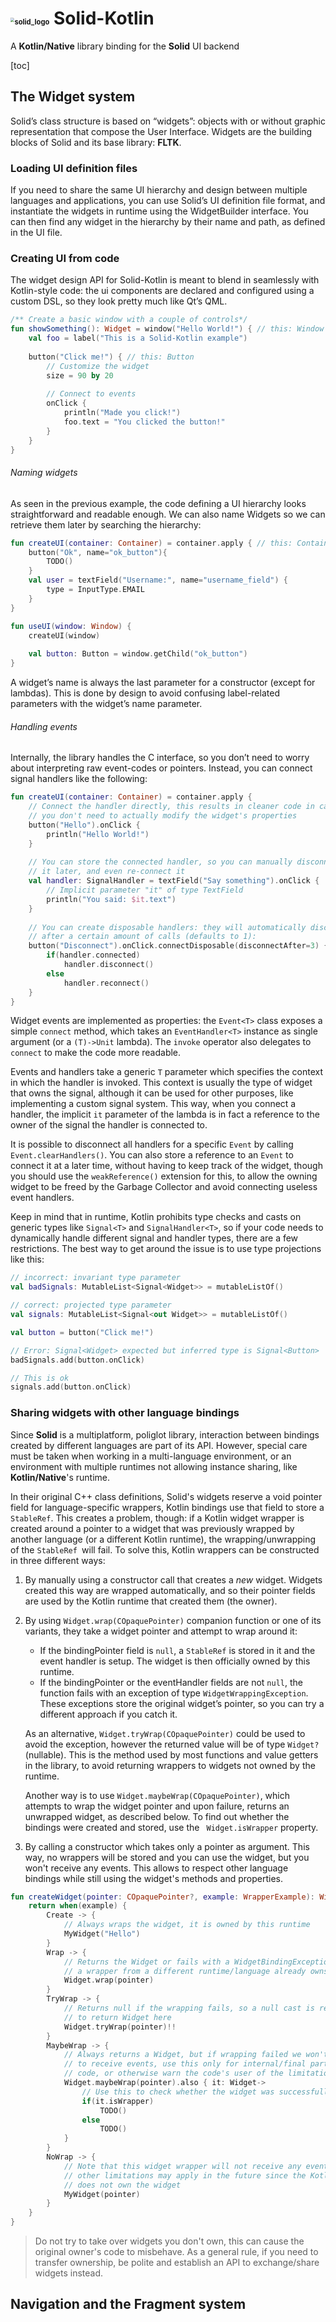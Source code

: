 # <img src="G:\Kotlin\projects\solid-kotlin\docs\resources\solid_logo.png" alt="solid_logo" style="zoom:40%;" />  Solid-Kotlin

A **Kotlin/Native** library binding for the **Solid** UI backend

[toc]

## The Widget system

Solid’s class structure is based on “widgets”: objects with or without graphic representation that compose the User Interface. Widgets are the building blocks of Solid and its base library: **FLTK**.

### Loading UI definition files

If you need to share the same UI hierarchy and design between multiple languages and applications, you can use Solid’s UI definition file format, and instantiate the widgets in runtime using the WidgetBuilder interface. You can then find any widget in the hierarchy by their name and path, as defined in the UI file.

### Creating UI from code

The widget design API for Solid-Kotlin is meant to blend in seamlessly with Kotlin-style code: the ui components are declared and configured using a custom DSL, so they look pretty much like Qt’s QML.

```kotlin
/** Create a basic window with a couple of controls*/
fun showSomething(): Widget = window("Hello World!") { // this: Window
	val foo = label("This is a Solid-Kotlin example")
    
    button("Click me!") { // this: Button
        // Customize the widget
        size = 90 by 20
        
        // Connect to events
        onClick {
            println("Made you click!")
            foo.text = "You clicked the button!"
        }
    }
}
```

###### Naming widgets

As seen in the previous example, the code defining a UI hierarchy looks straightforward and readable enough. We can also name  Widgets so we can retrieve them later by searching the hierarchy:

```kotlin
fun createUI(container: Container) = container.apply { // this: Container
    button("Ok", name="ok_button"){
        TODO()
    }
    val user = textField("Username:", name="username_field") {
        type = InputType.EMAIL
    }
}

fun useUI(window: Window) {
	createUI(window)
    
    val button: Button = window.getChild("ok_button")
}
```

A widget’s name is always the last parameter for a constructor (except for lambdas). This is done by design to avoid confusing label-related parameters with the widget’s name parameter.

###### Handling events

Internally, the library handles the C interface, so you don’t need to worry about interpreting raw event-codes or pointers. Instead, you can connect signal handlers like the following:

```kotlin
fun createUI(container: Container) = container.apply {
    // Connect the handler directly, this results in cleaner code in case
    // you don't need to actually modify the widget's properties
    button("Hello").onClick {
        println("Hello World!")
    }
    
    // You can store the connected handler, so you can manually disconnect
    // it later, and even re-connect it
    val handler: SignalHandler = textField("Say something").onClick {
        // Implicit parameter "it" of type TextField
        println("You said: $it.text")
    }
    
    // You can create disposable handlers: they will automatically disconnect
    // after a certain amount of calls (defaults to 1):
    button("Disconnect").onClick.connectDisposable(disconnectAfter=3) {
        if(handler.connected)
	    	handler.disconnect()
        else
        	handler.reconnect()
    }
}
```

Widget events are implemented as properties: the `Event<T>` class exposes a simple `connect` method, which takes an `EventHandler<T>` instance as single argument (or a `(T)->Unit` lambda). The `invoke` operator also delegates to `connect` to make the code more readable.

Events and handlers take a generic `T` parameter which specifies the context in which the handler is invoked. This context is usually the type of widget that owns the signal, although it can be used for other purposes, like implementing a custom signal system. This way, when you connect a handler, the implicit `it` parameter of the lambda is in fact a reference to the owner of the signal the handler is connected to.

It is possible to disconnect all handlers for a specific `Event` by calling `Event.clearHandlers()`.  You can also store a reference to an `Event` to connect it at a later time, without having to keep track of the widget, though you should use the `weakReference()` extension for this, to allow the owning widget to be freed by the Garbage Collector and avoid connecting useless event handlers.

Keep in mind that in runtime, Kotlin prohibits type checks and casts on generic types like `Signal<T>` and `SignalHandler<T>`, so if your code needs to dynamically handle different signal and handler types, there are a few restrictions. The best way to get around the issue is to use type projections like this: 

 ```kotlin
// incorrect: invariant type parameter
val badSignals: MutableList<Signal<Widget>> = mutableListOf()

// correct: projected type parameter
val signals: MutableList<Signal<out Widget>> = mutableListOf()

val button = button("Click me!")
 
// Error: Signal<Widget> expected but inferred type is Signal<Button>
badSignals.add(button.onClick)

// This is ok
signals.add(button.onClick)
 ```

### Sharing widgets with other language bindings

Since **Solid** is a multiplatform, poliglot library, interaction between bindings created by different languages are part of its API. However, special care must be taken when working in a multi-language environment, or an environment with multiple runtimes not allowing instance sharing, like **Kotlin/Native**'s runtime.

In their original C++ class definitions, Solid's widgets reserve a void pointer field for language-specific wrappers, Kotlin bindings use that field to store a `StableRef`.
This creates a problem, though: if a Kotlin widget wrapper is created around a pointer to a widget that was previously wrapped by another language (or a different Kotlin runtime), the wrapping/unwrapping of the `StableRef `will fail. To solve this, Kotlin wrappers can be constructed in three different ways:

1. By manually using a constructor call that creates a *new* widget. Widgets created this way are wrapped automatically, and so their pointer fields are used by the Kotlin runtime that created them (the owner).

2. By using `Widget.wrap(COpaquePointer)` companion function or one of its variants, they take a widget pointer and attempt to wrap around it:
    - If the bindingPointer field is `null`, a `StableRef` is stored in it and the event handler is setup. The widget is then officially owned by this runtime.
    - If the bindingPointer or the eventHandler fields are not `null`, the function fails with an exception of type `WidgetWrappingException`. These exceptions store the original widget’s pointer, so you can try a different approach if you catch it.

    As an alternative, `Widget.tryWrap(COpaquePointer)` could be used to avoid the exception, however the returned value will be of type `Widget?` (nullable). This is the method used by most functions and value getters in the library, to avoid returning wrappers to widgets not owned by the runtime.
    
    Another way is to use `Widget.maybeWrap(COpaquePointer)`, which attempts to wrap the widget pointer and upon failure, returns an unwrapped widget, as described below. To find out whether the bindings were created and stored, use the ` Widget.isWrapper` property.
    
6. By calling a constructor which takes only a pointer as argument. This way, no wrappers will be stored and you can use the widget, but you won't receive any events. This allows to respect other language bindings while still using the widget's methods and properties.

```kotlin
fun createWidget(pointer: COpaquePointer?, example: WrapperExample): Widget {
    return when(example) {
        Create -> {
            // Always wraps the widget, it is owned by this runtime
            MyWidget("Hello")
        }
        Wrap -> {
            // Returns the Widget or fails with a WidgetBindingException if
            // a wrapper from a different runtime/language already owns the widget
            Widget.wrap(pointer)
        }
        TryWrap -> {
            // Returns null if the wrapping fails, so a null cast is required
            // to return Widget here
            Widget.tryWrap(pointer)!!
        }
        MaybeWrap -> {
            // Always returns a Widget, but if wrapping failed we won't be able 
            // to receive events, use this only for internal/final parts of your
            // code, or otherwise warn the code's user of the limitations
            Widget.maybeWrap(pointer).also { it: Widget->
                // Use this to check whether the widget was successfully wrapped
                if(it.isWrapper)
                	TODO()
                else
                    TODO()
            }
        }
        NoWrap -> {
            // Note that this widget wrapper will not receive any events. Some
            // other limitations may apply in the future since the Kotlin runtime
            // does not own the widget
            MyWidget(pointer)
        }
    }
}
```

> Do not try to take over widgets you don't own, this can cause the original owner's code to misbehave. As a general rule, if you need to transfer ownership, be polite and establish an API to exchange/share widgets instead.

## Navigation and the Fragment system